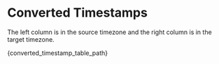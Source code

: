# Converted Timestamps

The left column is in the source timezone and the right column is in the target timezone.

{converted_timestamp_table_path}
